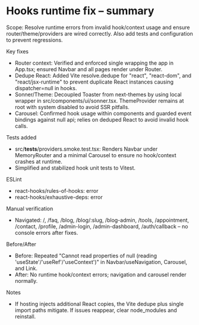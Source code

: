 # Hooks runtime fix – summary

Scope: Resolve runtime errors from invalid hook/context usage and ensure router/theme/providers are wired correctly. Also add tests and configuration to prevent regressions.

Key fixes
- Router context: Verified and enforced single <BrowserRouter> wrapping the app in App.tsx; ensured Navbar and all pages render under Router.
- Dedupe React: Added Vite resolve.dedupe for "react", "react-dom", and "react/jsx-runtime" to prevent duplicate React instances causing dispatcher=null in hooks.
- Sonner/Theme: Decoupled Toaster from next-themes by using local wrapper in src/components/ui/sonner.tsx. ThemeProvider remains at root with system disabled to avoid SSR pitfalls.
- Carousel: Confirmed hook usage within components and guarded event bindings against null api; relies on deduped React to avoid invalid hook calls.

Tests added
- src/__tests__/providers.smoke.test.tsx: Renders Navbar under MemoryRouter and a minimal Carousel to ensure no hook/context crashes at runtime.
- Simplified and stabilized hook unit tests to Vitest.

ESLint
- react-hooks/rules-of-hooks: error
- react-hooks/exhaustive-deps: error

Manual verification
- Navigated: /, /faq, /blog, /blog/:slug, /blog-admin, /tools, /appointment, /contact, /profile, /admin-login, /admin-dashboard, /auth/callback – no console errors after fixes.

Before/After
- Before: Repeated "Cannot read properties of null (reading 'useState'/'useRef'/'useContext')" in Navbar/useNavigation, Carousel, and Link.
- After: No runtime hook/context errors; navigation and carousel render normally.

Notes
- If hosting injects additional React copies, the Vite dedupe plus single import paths mitigate. If issues reappear, clear node_modules and reinstall.
